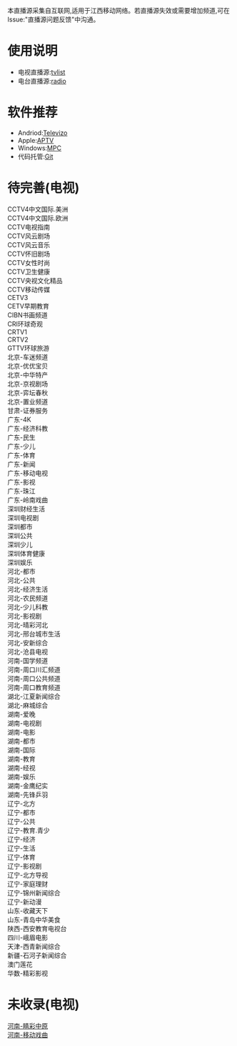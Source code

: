 本直播源采集自互联网,适用于江西移动网络。若直播源失效或需要增加频道,可在Issue:"直播源问题反馈"中沟通。
# 使用说明
- 电视直播源:[tvlist](https://huangsuming.github.io/iptv/list/tvlist.txt)
- 电台直播源:[radio](https://huangsuming.github.io/iptv/list/radio.txt)

# 软件推荐
- Andriod:[Televizo](https://televizo.net/)
- Apple:[APTV](https://apps.apple.com/cn/app/id1630403500)
- Windows:[MPC](https://github.com/clsid2/mpc-hc/releases)
- 代码托管:[Git](https://www.cnblogs.com/jetsung/p/git-service.html)

# 待完善(电视)
  CCTV4中文国际.美洲<br>
  CCTV4中文国际.欧洲<br>
  CCTV电视指南<br>
  CCTV风云剧场<br>
  CCTV风云音乐<br>
  CCTV怀旧剧场<br>
  CCTV女性时尚<br>
  CCTV卫生健康<br>
  CCTV央视文化精品<br>
  CCTV移动传媒<br>
  CETV3<br>
  CETV早期教育<br>
  CIBN书画频道<br>
  CRI环球奇观<br>
  CRTV1<br>
  CRTV2<br>
  GTTV环球旅游<br>
  北京-车迷频道<br>
  北京-优优宝贝<br>
  北京-中华特产<br>
  北京-京视剧场<br>
  北京-弈坛春秋<br>
  北京-置业频道<br>
  甘肃-证券服务<br>
  广东-4K<br>
  广东-经济科教<br>
  广东-民生<br>
  广东-少儿<br>
  广东-体育<br>
  广东-新闻<br>
  广东-移动电视<br>
  广东-影视<br>
  广东-珠江<br>
  广东-岭南戏曲<br>
  深圳财经生活<br>
  深圳电视剧<br>
  深圳都市<br>
  深圳公共<br>
  深圳少儿<br>
  深圳体育健康<br>
  深圳娱乐<br>
  河北-都市<br>
  河北-公共<br>
  河北-经济生活<br>
  河北-农民频道<br>
  河北-少儿科教<br>
  河北-影视剧<br>
  河北-晴彩河北<br>
  河北-邢台城市生活<br>
  河北-安新综合<br>
  河北-沧县电视<br>
  河南-国学频道<br>
  河南-周口川汇频道<br>
  河南-周口公共频道<br>
  河南-周口教育频道<br>
  湖北-江夏新闻综合<br>
  湖北-麻城综合<br>
  湖南-爱晚<br>
  湖南-电视剧<br>
  湖南-电影<br>
  湖南-都市<br>
  湖南-国际<br>
  湖南-教育<br>
  湖南-经视<br>
  湖南-娱乐<br>
  湖南-金鹰纪实<br>
  湖南-先锋乒羽<br>
  辽宁-北方<br>
  辽宁-都市<br>
  辽宁-公共<br>
  辽宁-教育.青少<br>
  辽宁-经济<br>
  辽宁-生活<br>
  辽宁-体育<br>
  辽宁-影视剧<br>
  辽宁-北方导视<br>
  辽宁-家庭理财<br>
  辽宁-锦州新闻综合<br>
  辽宁-新动漫<br>
  山东-收藏天下<br>
  山东-青岛中华美食<br>
  陕西-西安教育电视台<br>
  四川-峨眉电影<br>
  天津-西青新闻综合<br>
  新疆-石河子新闻综合<br>
  澳门莲花<br>
  华数-精彩影视<br>

# 未收录(电视)
  [河南-睛彩中原](http://live.dxhmt.cn:9080/19903718786/854deb36f8db4c9098cad18cc35bd632.m3u8)<br>
  [河南-移动戏曲](http://live.dxhmt.cn:9080/19903718786/a9aab4c5eef74da18d684c75c6dd7e10.m3u8)<br>

